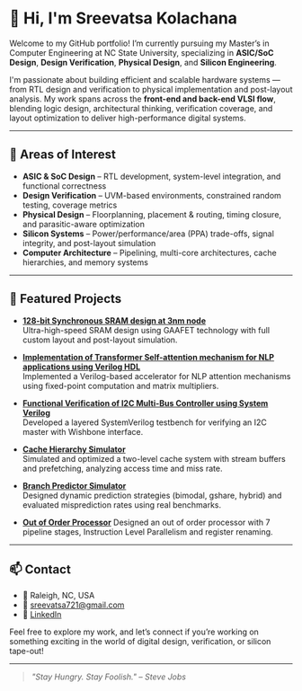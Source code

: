 # 👋 Hi, I'm Sreevatsa Kolachana

Welcome to my GitHub portfolio! I’m currently pursuing my Master’s in Computer Engineering at NC State University, specializing in **ASIC/SoC Design**, **Design Verification**, **Physical Design**, and **Silicon Engineering**.

I'm passionate about building efficient and scalable hardware systems — from RTL design and verification to physical implementation and post-layout analysis. My work spans across the **front-end and back-end VLSI flow**, blending logic design, architectural thinking, verification coverage, and layout optimization to deliver high-performance digital systems.

---

## 🔧 Areas of Interest

- **ASIC & SoC Design** – RTL development, system-level integration, and functional correctness
- **Design Verification** – UVM-based environments, constrained random testing, coverage metrics
- **Physical Design** – Floorplanning, placement & routing, timing closure, and parasitic-aware optimization
- **Silicon Systems** – Power/performance/area (PPA) trade-offs, signal integrity, and post-layout simulation
- **Computer Architecture** – Pipelining, multi-core architectures, cache hierarchies, and memory systems

---

## 📂 Featured Projects

- [**128-bit Synchronous SRAM design at 3nm node**](projects/SRAMdesign_3nm/)  
  Ultra-high-speed SRAM design using GAAFET technology with full custom layout and post-layout simulation.

- [**Implementation of Transformer Self-attention mechanism for NLP applications using Verilog HDL**](projects/transformer-accelerator/)  
  Implemented a Verilog-based accelerator for NLP attention mechanisms using fixed-point computation and matrix multipliers.

- [**Functional Verification of I2C Multi-Bus Controller using System Verilog**](projects/i2c-verification.md)  
  Developed a layered SystemVerilog testbench for verifying an I2C master with Wishbone interface.
  
- [**Cache Hierarchy Simulator**](projects/cache-simulator/)  
  Simulated and optimized a two-level cache system with stream buffers and prefetching, analyzing access time and miss rate.

- [**Branch Predictor Simulator**](projects/branch-predictor/)  
  Designed dynamic prediction strategies (bimodal, gshare, hybrid) and evaluated misprediction rates using real benchmarks.

- [**Out of Order Processor**](projects/out-of-order-processor/)
  Designed an out of order processor with 7 pipeline stages, Instruction Level Parallelism and register renaming.  
  

---

## 📫 Contact

- 📍 Raleigh, NC, USA  
- 📧 [sreevatsa721@gmail.com](mailto:sreevatsa721@gmail.com)  
- 🔗 [LinkedIn](https://linkedin.com/in/sreevatsa-kolachana)

Feel free to explore my work, and let’s connect if you’re working on something exciting in the world of digital design, verification, or silicon tape-out!

---

> *"Stay Hungry. Stay Foolish." – Steve Jobs*

